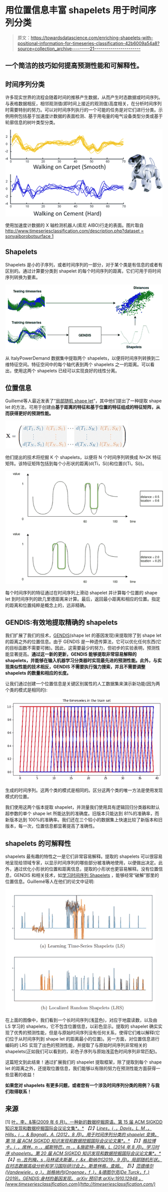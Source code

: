 # 用位置信息丰富 shapelets 用于时间序列分类

> 原文：<https://towardsdatascience.com/enriching-shapelets-with-positional-information-for-timeseries-classification-42b6009a54a8?source=collection_archive---------21----------------------->

## 一个简洁的技巧如何提高预测性能和可解释性。

## 时间序列分类

许多现实世界的流程会随着时间的推移产生数据，从而产生时态数据或时间序列。与表格数据相反，相邻观测值(即时间上接近的观测值)高度相关，在分析时间序列时需要特别的努力。可以对时间序列执行的一个可能的任务是对它们进行分类。示例用例包括基于加速度计数据的表面检测、基于用电量的电气设备类型分类或基于轮廓信息的树叶类型分类。

![](img/4bb3802d8bcec177758e44c43ee7805e.png)

使用加速度计数据的 X 轴检测机器人(索尼 AIBO)行走的表面。图片取自[http://www.timeseriesclassification.com/description.php?dataset = sonyaiborobotsurface 1](http://www.timeseriesclassification.com/description.php?Dataset=SonyAIBORobotSurface1)

## Shapelets

Shapelets 是小的子序列，或者时间序列的一部分，对于某个类是有信息的或者有区别的。通过计算要分类到 shapelet 的每个时间序列的距离，它们可用于将时间序列转换为要素。

![](img/6ce2fd5ad6d5346d9bb0848a3b7991b8.png)

从 ItalyPowerDemand 数据集中提取两个 shapelets，以便将时间序列转换到二维特征空间。特征空间中的每个轴代表到两个 shapelets 之一的距离。可以看出，使用这两个 shapelets 已经可以实现良好的线性分离。

## 位置信息

Guillemé等人最近发表了“[局部随机 shape let](https://link.springer.com/chapter/10.1007/978-3-030-39098-3_7)”，其中他们提出了一种提取 shape let 的方法，可用于创建由**基于距离的特征和基于位置的特征组成的特征矩阵，从而获得更好的预测性能。**

![](img/ee76b0283c114d9b0f91a47119e6fad8.png)

他们提出的技术将挖掘 K 个 shapelets，以便将 N 个时间序列转换成 N×2K 特征矩阵。该特征矩阵包括到每个小形状的距离(d(Ti，Si))和位置(l(Ti，Si))。

![](img/b0a0e8c2ff8f28dfc99326445d07dac0.png)

每个时间序列的特征通过在时间序列上滑动 shapelet 并计算每个位置的 shape let 到时间序列的欧几里德距离来计算。最后，返回最小距离和相应的位置。指定的距离和位置纯粹是概念上的，远非精确。

## GENDIS:有效地提取精确的 shapelets

我们扩展了我们的技术，[GENDIS](https://github.com/IBCNServices/GENDIS/)(shape let 的基因发现)来提取除了到 shape let 的距离之外的位置信息。由于 GENDIS 是一种遗传算法，它可以优化任何东西(它的目标函数不需要可微)。因此，这需要最少的努力，但初步的实验表明，预测性能显著提高。**通过这一新的更新，GENDIS 能够提取非常容易解释的 shapelets，并能够在输入机器学习分类器时实现最先进的预测性能。此外，与实现类似性能的技术相反，GENDIS 不需要执行强力搜索，并且不需要调整 shapelets 的数量和相应的长度。**

让我们通过创建一个位置信息是关键区别属性的人工数据集来演示新功能(因为两个类的模式是相同的):

![](img/5e4ff59a87c4e43f00b3616c2e667881.png)

生成的时间序列。这两个类的模式是相同的。区分这两个类的唯一方法是使用发现模式的位置。

我们使用这两个版本提取 shapelet，并测量我们使用具有逻辑回归分类器和默认超参数的单个 shape let 所能达到的准确度。旧版本只能达到 81%的准确率，而新版本达到 100%的准确率。我们还在三个较小的数据集上快速比较了新版本和旧版本，每一次，位置信息都显著提高了准确性。

## shapelets 的可解释性

shapelets 最有趣的特性之一是它们非常容易解释。提取的 shapelets 可以很容易地呈现给领域专家，以显示时间序列的哪些部分被准确地使用，以便做出决定。此外，通过优化小形状的位置和距离信息，提取的小形状也更容易解释。没有位置信息，GENDIS 和相关技术，如[学习时间序列 Shapelets](https://www.ismll.uni-hildesheim.de/pub/pdfs/grabocka2014e-kdd.pdf) ，能够经常“破解”那里的位置信息。Guillemé等人在他们的论文中证明:

![](img/403ada35ef217394b4d356d54a008b0e.png)

在上面的图像中，我们看到一个长时间序列(浅蓝色)，对应于地震读数，以及由 LS 学习的 shapelets，它不包含位置信息，以彩色显示。提取的 shapelet 确实实现了优秀的预测性能，但是与原始时间序列没有任何关系，使得它们难以解释(它们位于从时间序列到 shape let 的距离最小的位置)。另一方面，对位置信息进行编码的 LRS 实现了出色的预测性能，并提取了与原始时间序列非常相关的 shapelets(正如我们可以看到的，彩色子序列与原始浅蓝色时间序列非常匹配)。

这篇短文到此结束！通过扩展我们的 shapelet 提取框架，除了提取到每个 shape let 的距离之外，还提取位置信息，我们能够以有限的努力在预测性能方面获得一些显著的收益！

**如果您对 shapelets 有更多问题，或者您有一个涉及时间序列分类的用例？与我们取得联系！**

## 来源

[1] [叶，李，&等(2009 年 6 月)。一种新的数据挖掘原语。第 15 届 ACM SIGKDD 知识发现和数据挖掘国际会议论文集*。*](http://citeseerx.ist.psu.edu/viewdoc/download?doi=10.1.1.441.710&rep=rep1&type=pdf) *【2】[Lines，j .，Davis，L. M .，Hills，j .，& Bagnall，A. (2012，8 月)。用于时间序列分类的 shapelet 变换。第 18 届 ACM SIGKDD 知识发现和数据挖掘国际会议论文集*。*](https://ueaeprints.uea.ac.uk/id/eprint/40201/1/LinesKDD2012.pdf)
【3】[格拉博卡，j .，席林，n .，威斯特巴，m .，&施密特-蒂梅，L. (2014 年 8 月)。学习时序 shapelets。第 20 届 ACM SIGKDD 知识发现和数据挖掘国际会议论文集*。*](https://www.ismll.uni-hildesheim.de/pub/pdfs/grabocka2014e-kdd.pdf)
【4】[m .吉列梅，s .马林诺夫斯基，r .&x .勒纳尔(2019，9 月)。局部随机形状。在*时态数据高级分析和学习国际研讨会上*。斯普林格，查姆。](https://project.inria.fr/aaltd19/files/2019/08/AALTD_19_Guilleme.pdf)
【5】[范德维尔(Vandewiele，g .)，翁格纳内(Ongenae，f .)，&德图尔克(De Turck，f .)(2019)。GENDIS:身材的基因发现。 *arXiv 预印本 arXiv:1910.12948* 。](https://arxiv.org/pdf/1910.12948.pdf)
[www.timeseriesclassification.com](http://timeseriesclassification.com/)*